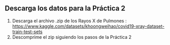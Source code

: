  ## Descarga los datos para la Práctica 2
1. Descarga el archivo .zip de los Rayos X de Pulmones : https://www.kaggle.com/datasets/khoongweihao/covid19-xray-dataset-train-test-sets
2. Descomprime el zip siguiendo los pasos de la Práctica 2
